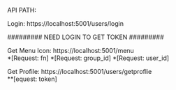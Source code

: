 API PATH:

  Login: https://localhost:5001/users/login
  
  ######### NEED LOGIN TO GET TOKEN #########
  
  Get Menu Icon: https://localhost:5001/menu  
  *[Request: fn]
  *[Request: group_id]
  *[Request: user_id]


  Get Profile:  https://localhost:5001/users/getproflie  
  **[equest: token]

